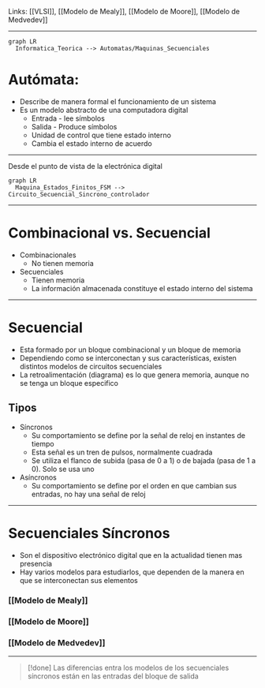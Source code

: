 Links: [[VLSI]], [[Modelo de Mealy]], [[Modelo de Moore]], [[Modelo de Medvedev]]
___

```mermaid
graph LR
  Informatica_Teorica --> Automatas/Maquinas_Secuenciales
```
# Autómata:

- Describe de manera formal el funcionamiento de un sistema
- Es un modelo abstracto de una computadora digital
    - Entrada - lee símbolos
    - Salida - Produce símbolos
    - Unidad de control que tiene estado interno
    - Cambia el estado interno de acuerdo

___
Desde el punto de vista de la electrónica digital

```mermaid
graph LR
  Maquina_Estados_Finitos_FSM --> Circuito_Secuencial_Sincrono_controlador
```

___
# Combinacional vs. Secuencial

- Combinacionales
	- No tienen memoria
- Secuenciales
    - Tienen memoria
    - La información almacenada constituye el estado interno del sistema

___
# Secuencial

- Esta formado por un bloque combinacional y un bloque de memoria
- Dependiendo como se interconectan y sus características, existen distintos modelos de circuitos secuenciales
- La retroalimentación (diagrama) es lo que genera memoria, aunque no se tenga un bloque especifico

## Tipos

- Síncronos
    - Su comportamiento se define por la señal de reloj en instantes de tiempo
    - Esta señal es un tren de pulsos, normalmente cuadrada
    - Se utiliza el flanco de subida (pasa de 0 a 1) o de bajada (pasa de 1 a 0). Solo se usa uno
- Asíncronos
    - Su comportamiento se define por el orden en que cambian sus entradas, no hay una señal de reloj

___
# Secuenciales Síncronos

- Son el dispositivo electrónico digital que en la actualidad tienen mas presencia
- Hay varios modelos para estudiarlos, que dependen de la manera en que se interconectan sus elementos

### [[Modelo de Mealy]]
### [[Modelo de Moore]]
### [[Modelo de Medvedev]]
___

>[!done] Las diferencias entra los modelos de los secuenciales síncronos están en las entradas del bloque de salida

